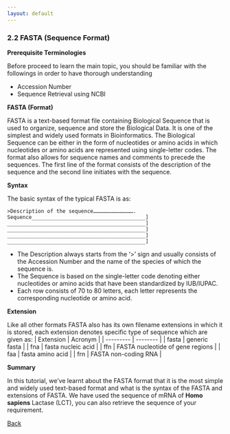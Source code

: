 ```yaml
---
layout: default
---
```


### 2.2 FASTA (Sequence Format)

**Prerequisite Terminologies**

Before proceed to learn the main topic, you should be familiar with the
followings in order to have thorough understanding
- Accession Number
- Sequence Retrieval using NCBI

**FASTA (Format)**

FASTA is a text-based format file containing Biological Sequence that is
used to organize, sequence and store the Biological Data. It is one of the
simplest and widely used formats in Bioinformatics. The Biological
Sequence can be either in the form of nucleotides or amino acids in
which nucleotides or amino acids are represented using single-letter
codes. The format also allows for sequence names and comments to
precede the sequences. The first line of the format consists of the
description of the sequence and the second line initiates with the
sequence.

**Syntax**

The basic syntax of the typical FASTA is as:
```fasta
>Description of the sequence………………………………….
Sequence_____________________________________]
_____________________________________________]
_____________________________________________]
_____________________________________________]
_____________________________________________]
```

- The Description always starts from the ‘>’ sign and usually consists of
the Accession Number and the name of the species of which the
sequence is.
- The Sequence is based on the single-letter code denoting either
nucleotides or amino acids that have been standardized by
IUB/IUPAC.
- Each row consists of 70 to 80 letters, each letter represents the corresponding nucleotide or amino acid.

**Extension**

Like all other formats FASTA also has its own filename extensions in
which it is stored, each extension denotes specific type of sequence
which are given as:
| Extension | Acronym |
| --------- | -------- |
| fasta     | generic fasta |
| fna       | fasta nucleic acid |
| ffn       | FASTA nucleotide of gene regions |
| faa       | fasta amino acid |
| frn       | FASTA non-coding RNA |

**Summary**

In this tutorial, we’ve learnt about the FASTA format that it is the most
simple and widely used text-based format and what is the syntax of the
FASTA and extensions of FASTA. We have used the sequence of mRNA of
**Homo sapiens** Lactase (LCT), you can also retrieve the sequence of your
requirement.

[Back](../../)